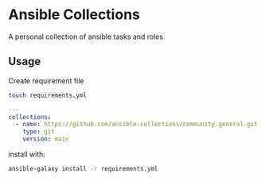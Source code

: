 # Ansible Collections

A personal collection of ansible tasks and roles

## Usage

Create requirement file

```bash
touch requirements.yml
```

```yaml
---
collections:
  - name: https://github.com/ansible-collections/community.general.git
    type: git
    version: main
```

install with:

```bash
ansible-galaxy install -r requirements.yml
```
